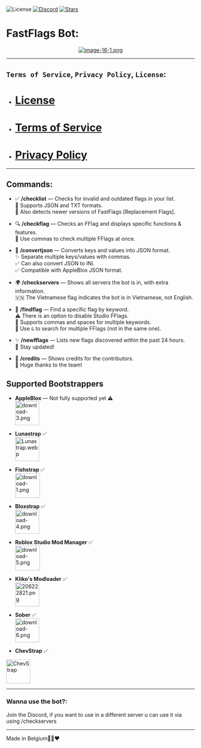 ![License](https://img.shields.io/badge/License-ARR-blue?style=plastic&labelColor=white) [![Discord](https://img.shields.io/discord/1286323109267505275?style=plastic&logo=discord&label=Discord&labelColor=white&color=blue)](https://discord.gg/xF2u8hvPA5) [![Stars](https://img.shields.io/github/stars/Fast-Flags/FastFlags?style=plastic&label=⭐%20Stars&labelColor=yellow&color=8B0000)](https://github.com/Fast-Flags/FastFlags/stargazers)



# FastFlags Bot:

<p align="center">
  <a href="https://postimg.cc/LhP8Qmfj">
    <img src="https://i.postimg.cc/8kKf55zX/image-16-1.png" alt="image-16-1.png">
  </a>
</p>

---

## `Terms of Service`, `Privacy Policy`, `License`:

- # [License](https://github.com/Fast-Flags/FastFlags/blob/main/License)
- # [Terms of Service](https://github.com/Fast-Flags/Terms-of-Service/blob/main/TERMS_OF_SERVICE.md)
- # [Privacy Policy](https://github.com/Fast-Flags/FastFlags/blob/main/PRIVACY_POLICY.md)

---

## Commands:

- ✅ **/checklist** — Checks for invalid and outdated flags in your list.  
  📄 Supports JSON and TXT formats.  
  🔄 Also detects newer versions of FastFlags [Replacement Flags].

- 🔍 **/checkflag** — Checks an FFlag and displays specific functions & features.  
  📝 Use commas to check multiple FFlags at once.

- 🔄 **/convertjson** — Converts keys and values into JSON format.  
  ✨ Separate multiple keys/values with commas.  
  ✅ Can also convert JSON to INI.  
  ✅ Compatible with AppleBlox JSON format.

- 🌍 **/checkservers** — Shows all servers the bot is in, with extra information.  
  🇻🇳 The Vietnamese flag indicates the bot is in Vietnamese, not English.

- 🔎 **/findflag** — Find a specific flag by keyword.  
  ⚠️ There is an option to disable Studio FFlags.  
  🔢 Supports commas and spaces for multiple keywords.  
  🔗 Use `&` to search for multiple FFlags (not in the same one).

- ✨ **/newfflags** — Lists new flags discovered within the past 24 hours.  
  🔔 Stay updated!

- 👏 **/credits** — Shows credits for the contributors.  
  🙌 Huge thanks to the team!

## Supported Bootstrappers


- **AppleBlox** — Not fully supported yet ⚠️  
  <a href="https://postimg.cc/YGRhrHNd">
    <img src="https://i.postimg.cc/C5TD4MRp/download-3.png" alt="download-3.png" width="64" height="64">
  </a>

- **Lunastrap** ✅  
  <a href="https://postimg.cc/F7D5D6Pj">
    <img src="https://i.postimg.cc/cLNx4yw5/Lunastrap.webp" alt="Lunastrap.webp" width="64" height="64">
  </a>

- **Fishstrap** ✅  
  <a href="https://postimg.cc/62dFRb24">
    <img src="https://i.postimg.cc/xC7QwW95/download-1.png" alt="download-1.png" width="66" height="66">
  </a>

- **Bloxstrap** ✅  
  <a href="https://postimg.cc/jwVGDY5r">
    <img src="https://i.postimg.cc/wv3Hb6Y3/download-4.png" alt="download-4.png" width="64" height="64">
  </a>

- **Roblox Studio Mod Manager** ✅  
  <a href="https://postimg.cc/SnR05G5H">
    <img src="https://i.postimg.cc/pLY2mGBV/download-5.png" alt="download-5.png" width="66" height="66">
  </a>

- **Kliko's Modloader** ✅  
  <a href="https://postimg.cc/3WjHDNmf">
    <img src="https://i.postimg.cc/zD6D6RBN/206222821.png" alt="206222821.png" width="64" height="64">
  </a>

- **Sober** ✅  
  <a href="https://postimg.cc/ppYXxksT">
    <img src="https://i.postimg.cc/28gqQKv4/download-6.png" alt="download-6.png" width="64" height="64">
  </a>

- **ChevStrap** ✅
<a href="https://postimg.cc/MHK50PPC">
  <img src="https://i.postimg.cc/MHK50PPC/Untitled84-20250510205640.png" alt="ChevStrap" width="64" height="64">
</a>







---

### Wanna use the bot?:
Join the Discord, if you want to use in a different server u can use it via using /checkservers

---

Made in Belgium🖤💛❤️
